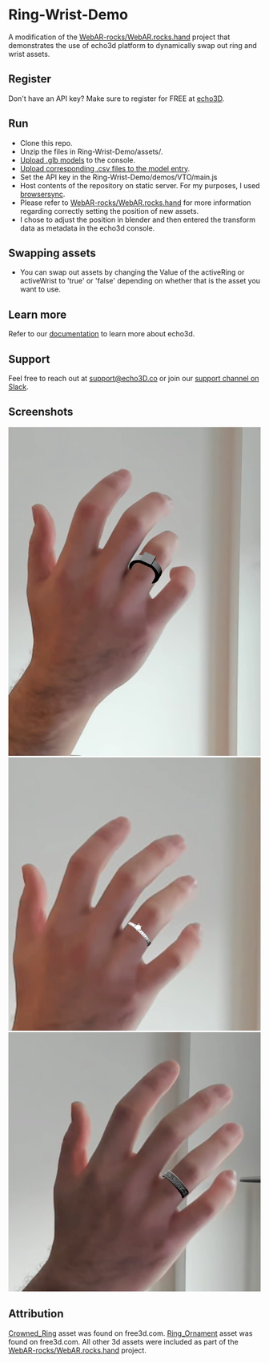 # Ring-Wrist-Demo
A modification of the [WebAR-rocks/WebAR.rocks.hand](https://github.com/WebAR-rocks/WebAR.rocks.hand) project that demonstrates the use of echo3d platform
to dynamically swap out ring and wrist assets.

## Register
Don't have an API key? Make sure to register for FREE at [echo3D](https://console.echo3D.co/#/auth/register).

## Run
* Clone this repo.
* Unzip the files in Ring-Wrist-Demo/assets/.
* [Upload .glb models](https://docs.echo3D.co/quickstart/add-a-3d-model) to the console.
* [Upload corresponding .csv files to the model entry](https://docs.echo3d.co/web-console/manage-pages/data-page/how-to-add-data#1.-upload-a-metadata-file).
* Set the API key in the Ring-Wrist-Demo/demos/VTO/main.js 
* Host contents of the repository on static server. For my purposes, I used [browsersync](https://browsersync.io/).
* Please refer to [WebAR-rocks/WebAR.rocks.hand](https://github.com/WebAR-rocks/WebAR.rocks.hand#virtual-try-on-and-object-manipulation) for more information 
regarding correctly setting the position of new assets. 
* I chose to adjust the position in blender and then entered the transform data as metadata in the echo3d console.

## Swapping assets
* You can swap out assets by changing the Value of the activeRing or activeWrist to 'true' or 'false' depending on whether that is the asset you want to use.

## Learn more
Refer to our [documentation](https://docs.echo3D.co) to learn more about echo3d.

## Support
Feel free to reach out at [support@echo3D.co](mailto:support@echo3D.co) or join our [support channel on Slack](https://go.echo3D.co/join).

## Screenshots
![Example1](/screenshots/Screenshot2022-01-25111022.png)
![Example2](/screenshots/Screenshot2022-01-25111244.png)
![Example3](/screenshots/Screenshot2022-01-25111447.png)

## Attribution
[Crowned_Ring](https://free3d.com/3d-model/the-crowned-ring-407380.html) asset was found on free3d.com.
[Ring_Ornament](https://free3d.com/3d-model/the-crowned-ring-407380.html) asset was found on free3d.com.
All other 3d assets were included as part of the [WebAR-rocks/WebAR.rocks.hand](https://github.com/WebAR-rocks/WebAR.rocks.hand) project.
